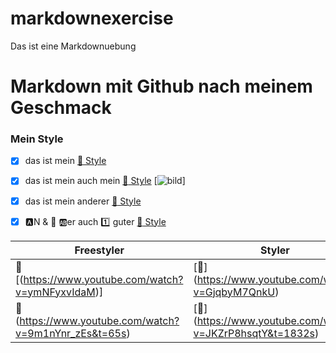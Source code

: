 # markdownexercise
Das ist eine Markdownuebung

# **Markdown mit Github nach meinem Geschmack**

### Mein Style

- [x]  das ist mein [:link: Style](https://www.pikpng.com/pngvi/hbhwRib_mc-hammer-icons-mc-hammer-clipart/)
- [x]  das ist mein auch mein [:link: Style](/home/user/Pictures/insekt.jpeg) [![bild](/home/user/Pictures/insekt.jpeg)]
- [x]  das ist mein anderer [:link: Style](/home/user/Pictures/R1-05288-0019.JPG)
- [x]  :a:N & :peach: :ab:er auch :one: guter [:link: Style]($/home/user/Pictures/auflegen.jpeg)


|Freestyler|Styler|
|--------|--------|
|    :link: [(https://www.youtube.com/watch?v=ymNFyxvIdaM)]    |    [:link:] (https://www.youtube.com/watch?v=GjqbyM7QnkU)    |
|    :link: (https://www.youtube.com/watch?v=9m1nYnr_zEs&t=65s)    |    [:link:] (https://www.youtube.com/watch?v=JKZrP8hsqtY&t=1832s)    |
